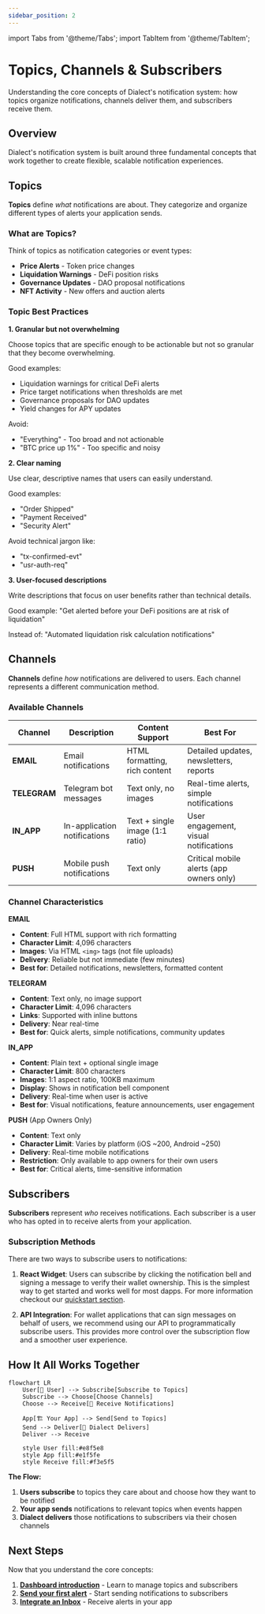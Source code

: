 ```yaml
---
sidebar_position: 2
---
```


import Tabs from '@theme/Tabs';
import TabItem from '@theme/TabItem';

# Topics, Channels & Subscribers

Understanding the core concepts of Dialect's notification system: how topics organize notifications, channels deliver them, and subscribers receive them.

## Overview

Dialect's notification system is built around three fundamental concepts that work together to create flexible, scalable notification experiences.

## Topics

**Topics** define *what* notifications are about. They categorize and organize different types of alerts your application sends.

### What are Topics?

Think of topics as notification categories or event types:
- **Price Alerts** - Token price changes
- **Liquidation Warnings** - DeFi position risks  
- **Governance Updates** - DAO proposal notifications
- **NFT Activity** - New offers and auction alerts

### Topic Best Practices

**1. Granular but not overwhelming**

Choose topics that are specific enough to be actionable but not so granular that they become overwhelming.

Good examples:
- Liquidation warnings for critical DeFi alerts
- Price target notifications when thresholds are met
- Governance proposals for DAO updates
- Yield changes for APY updates

Avoid:
- "Everything" - Too broad and not actionable
- "BTC price up 1%" - Too specific and noisy

**2. Clear naming**

Use clear, descriptive names that users can easily understand.

Good examples:
- "Order Shipped" 
- "Payment Received"
- "Security Alert"

Avoid technical jargon like:
- "tx-confirmed-evt"
- "usr-auth-req"

**3. User-focused descriptions**

Write descriptions that focus on user benefits rather than technical details.

Good example:
"Get alerted before your DeFi positions are at risk of liquidation"

Instead of:
"Automated liquidation risk calculation notifications"

## Channels

**Channels** define *how* notifications are delivered to users. Each channel represents a different communication method.

### Available Channels

| Channel | Description | Content Support | Best For |
|---------|-------------|-----------------|----------|
| **EMAIL** | Email notifications | HTML formatting, rich content | Detailed updates, newsletters, reports |
| **TELEGRAM** | Telegram bot messages | Text only, no images | Real-time alerts, simple notifications |
| **IN_APP** | In-application notifications | Text + single image (1:1 ratio) | User engagement, visual notifications |
| **PUSH** | Mobile push notifications | Text only | Critical mobile alerts (app owners only) |

### Channel Characteristics

**EMAIL**
- **Content**: Full HTML support with rich formatting
- **Character Limit**: 4,096 characters
- **Images**: Via HTML `<img>` tags (not file uploads)
- **Delivery**: Reliable but not immediate (few minutes)
- **Best for**: Detailed notifications, newsletters, formatted content

**TELEGRAM** 
- **Content**: Text only, no image support
- **Character Limit**: 4,096 characters  
- **Links**: Supported with inline buttons
- **Delivery**: Near real-time
- **Best for**: Quick alerts, simple notifications, community updates

**IN_APP**
- **Content**: Plain text + optional single image
- **Character Limit**: 800 characters
- **Images**: 1:1 aspect ratio, 100KB maximum
- **Display**: Shows in notification bell component
- **Delivery**: Real-time when user is active
- **Best for**: Visual notifications, feature announcements, user engagement

**PUSH** (App Owners Only)
- **Content**: Text only
- **Character Limit**: Varies by platform (iOS ~200, Android ~250)
- **Delivery**: Real-time mobile notifications
- **Restriction**: Only available to app owners for their own users
- **Best for**: Critical alerts, time-sensitive information

## Subscribers

**Subscribers** represent *who* receives notifications. Each subscriber is a user who has opted in to receive alerts from your application.

### Subscription Methods

There are two ways to subscribe users to notifications:

1. **React Widget**: Users can subscribe by clicking the notification bell and signing a message to verify their wallet ownership. This is the simplest way to get started and works well for most dapps. For more information checkout our [quickstart section](../quick-start#step-4-user-subscribes-to-notifications-2-minutes).

2. **API Integration**: For wallet applications that can sign messages on behalf of users, we recommend using our API to programmatically subscribe users. This provides more control over the subscription flow and a smoother user experience.

## How It All Works Together

```mermaid
flowchart LR
    User[👤 User] --> Subscribe[Subscribe to Topics]
    Subscribe --> Choose[Choose Channels]
    Choose --> Receive[📱 Receive Notifications]
    
    App[🏗️ Your App] --> Send[Send to Topics]
    Send --> Deliver[📮 Dialect Delivers]
    Deliver --> Receive
    
    style User fill:#e8f5e8
    style App fill:#e1f5fe
    style Receive fill:#f3e5f5
```

**The Flow:**
1. **Users subscribe** to topics they care about and choose how they want to be notified
2. **Your app sends** notifications to relevant topics when events happen  
3. **Dialect delivers** those notifications to subscribers via their chosen channels

## Next Steps

Now that you understand the core concepts:

1. **[Dashboard introduction](./dashboard-introduction)** - Learn to manage topics and subscribers
2. **[Send your first alert](../send)** - Start sending notifications to subscribers
3. **[Integrate an Inbox](../integrate-inbox/inbox.md)** - Receive alerts in your app